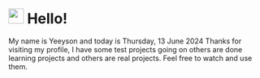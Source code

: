  <h1>
    <img src="https://emojis.slackmojis.com/emojis/images/1643510097/45343/hi.gif?1643510097" width="30"/> 
    Hello!
 </h1>
 <p>
    My name is Yeeyson and today is Thursday, 13 June 2024
    Thanks for visiting my profile, I have some test projects going on others are done learning projects and others are real projects.
    Feel free to watch and use them.
 </p>